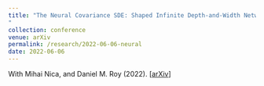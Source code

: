 ```yaml
---
title: "The Neural Covariance SDE: Shaped Infinite Depth-and-Width Networks at Initialization
"
collection: conference
venue: arXiv 
permalink: /research/2022-06-06-neural
date: 2022-06-06
---
```


With Mihai Nica, and Daniel M. Roy (2022). 
\[[arXiv](https://arxiv.org/abs/2206.02768)\] 

